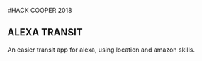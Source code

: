 #HACK COOPER 2018
## ALEXA TRANSIT

An easier transit app for alexa, using location and amazon skills. 

